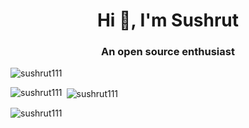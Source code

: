 <h1 align="center">Hi 👋, I'm Sushrut</h1>
<h3 align="center">An open source enthusiast</h3>

<p align="left"> <img src="https://komarev.com/ghpvc/?username=sushrut111&label=Profile%20views&color=0e75b6&style=flat" alt="sushrut111" /> </p>



<p><img align="left" src="https://github-readme-stats.vercel.app/api/top-langs?username=sushrut111&show_icons=true&locale=en&layout=compact" alt="sushrut111" /></p>

<p>&nbsp;<img align="center" src="https://github-readme-stats.vercel.app/api?username=sushrut111&show_icons=true&locale=en" alt="sushrut111" /></p>

<p><img align="center" src="https://github-readme-streak-stats.herokuapp.com/?user=sushrut111&" alt="sushrut111" /></p>
